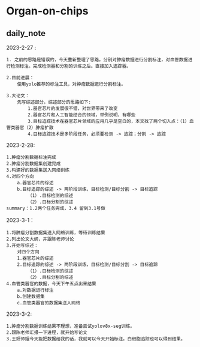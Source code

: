 # Organ-on-chips
## daily_note
2023-2-27 :
    
    1. 之前的思路是错误的，今天重新整理了思路。分别对肿瘤数据进行分割标注，对血管数据进行检测标注。完成检测器和分割的训练之后。直接加入追踪器。
    
    2.目前进展：
        使用yolo推荐的标注工具，对肿瘤数据进行分割标注。

    3.大论文：
        先写综述部分。综述部分的思路如下:
            1.器官芯片的发展很不错，对世界带来了改变 
            2.器官芯片和人工智能结合的领域，举例说明，有哪些
            3.目标追踪技术在器官芯片领域的应用几乎是空白的，本文找了两个切入点：（1）血管类器官（2）肿瘤扩散
            4.目标追踪技术是多阶段任务，必须要检测 -> 追踪；分割 -> 追踪

2023-2-28:

    1.肿瘤分割数据标注完成
    2.肿瘤分割数据集创建完成
    3.构建好的数据集送入网络训练
    4.对四个方向  
        a.器官芯片的综述
        b.目标追踪的综述 -> 两阶段训练，目标检测/目标分割 -> 目标追踪
            （1）.目标检测的综述
            （2）.目标分割的综述
    summary：1.2两个任务完成，3.4 留到3.1号做

2023-3-1：

    1.将肿瘤分割数据集送入网络训练，等待训练结果
    2.列出论文大纲，并跟陈老师讨论
    3.开始写综述：
        对四个方向  
        1.器官芯片的综述
        2.目标追踪的综述 -> 两阶段训练，目标检测/目标分割 -> 目标追踪
            （1）.目标检测的综述
            （2）.目标分割的综述
    4.血管类器官的数据，今天下午五点出来结果
        a.对数据进行标注
        b.创建数据集
        c.血管类器官的数据集送入网络

2023-3-2:
   
    1.肿瘤分割数据训练结果不理想，准备尝试yolov8x-seg训练。
    2.跟陈老师汇报一下进程，就开始写论文
    3.王妍师姐今天能把数据给我的话，我就可以今天开始标注。白细胞追踪也可以得到结果。